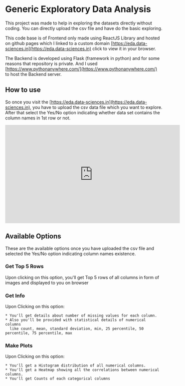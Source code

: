 # Generic Exploratory Data Analysis

This project was made to help in exploring the datasets directly without coding. You can directly upload the csv file and have do the basic exploring.

This code base is of Frontend only made using ReactJS Library and hosted on github pages which I linked to a custom domain [https://eda.data-sciences.in](https://eda.data-sciences.in) click to view it in your browser.

The Backend is developed using Flask (framework in python) and for some reasons that repository is private. And I used [https://www.pythonanywhere.com/](https://www.pythonanywhere.com/) to host the Backend server.

## How to use

So once you visit the [https://eda.data-sciences.in](https://eda.data-sciences.in), you have to upload the csv data file which you want to explore. After that select the Yes/No option indicating whether data set contains the column names in 1st row or not.

<iframe width="560" height="315" src="https://www.youtube.com/embed/45mHzt-crek" frameborder="0" allowfullscreen></iframe>

## Available Options

These are the available options once you have uploaded the csv file and selected the Yes/No option indicating column names existence.

### Get Top 5 Rows

Upon clicking on this option, you'll get Top 5 rows of all columns in form of images and displayed to you on browser

### Get Info

Upon Clicking on this option:

    * You'll get details about number of missing values for each column.
    * Also you'll be provided with statistical details of numerical columns
      like count, mean, standard deviation, min, 25 percentile, 50 percentile, 75 percentile, max

### Make Plots

Upon Clicking on this option:

    * You'll get a Histogram distribution of all numerical columns.
    * You'll get a Heatmap showing all the correlations between numerical columns.
    * You'll get Counts of each categorical columns
